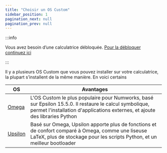 ```yaml
---
title: "Choisir un OS Custom"
sidebar_position: 1
pagination_next: null
pagination_prev: null
---
```


:::info

Vous avez besoin d’une calculatrice débloquée. [Pour la débloquer continuez ici](../intro)

:::

Il y a plusieurs OS Custom que vous pouvez installer sur votre calculatrice, la plupart s’installent de la même manière. En voici certains

| OS | Avantages |
|-----|-----------|
| [Omega](./omega) | L'OS Custom le plus populaire pour Numworks, basé sur Epsilon 15.5.0. Il restaure le calcul symbolique, permet l'installation d'applications externes, et ajoute des libraries Python |
| [Upsilon](./upsilon) | Basé sur Omega, Upsilon apporte plus de fonctions et de confort comparé à Omega, comme une liseuse LaTeX, plus de stockage pour les scripts Python, et un meilleur bootloader |
